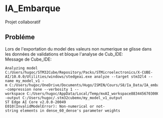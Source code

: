 # IA_Embarque
Projet collaboratif 

## Probléme

Lors de l'exportation du model des valeurs non numerique se glisse dans les données de validations et bloque l'analyse de Cub_IDE:\
Message de Cube_IDE:
```
Analyzing model 
C:/Users/hugoc/STM32Cube/Repository/Packs/STMicroelectronics/X-CUBE-AI/10.0.0/Utilities/windows/stedgeai.exe analyze --target stm32l4 --name my_model_v1 -m C:/Users/hugoc/OneDrive/Documents/Hugo/ISMIN/Cours/S8/Ia_Data/IA_embarque/Github/IA_Embarque/COLAB/Model_V1.h5 --compression none --verbosity 1 --workspace C:/Users/hugoc/AppData/Local/Temp/mxAI_workspace88344567030008779692142564994152 --output C:/Users/hugoc/.stm32cubemx/my_model_v1_output 
ST Edge AI Core v2.0.0-20049 
E010(InvalidModelError): Non-numerical or not-string elements in dense_60_dense's parameter weights
```